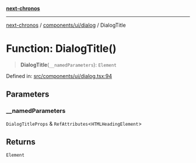 [**next-chronos**](../../../../README.md)

***

[next-chronos](../../../../README.md) / [components/ui/dialog](../README.md) / DialogTitle

# Function: DialogTitle()

> **DialogTitle**(`__namedParameters`): `Element`

Defined in: [src/components/ui/dialog.tsx:94](https://github.com/Bababum95/next-chronos/blob/41860730c8dd12c16699269e1eee86402c8d1a9f/src/components/ui/dialog.tsx#L94)

## Parameters

### \_\_namedParameters

`DialogTitleProps` & `RefAttributes`\<`HTMLHeadingElement`\>

## Returns

`Element`
